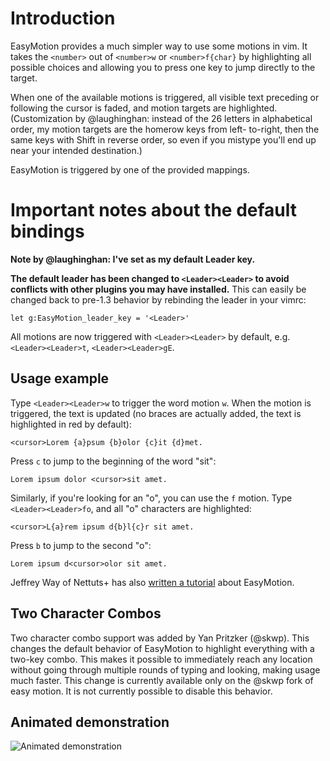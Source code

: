 # Introduction

EasyMotion provides a much simpler way to use some motions in vim. It
takes the `<number>` out of `<number>w` or `<number>f{char}` by
highlighting all possible choices and allowing you to press one key to
jump directly to the target.

When one of the available motions is triggered, all visible text
preceding or following the cursor is faded, and motion targets are
highlighted. (Customization by @laughinghan: instead of the 26 letters
in alphabetical order, my motion targets are the homerow keys from left-
to-right, then the same keys with Shift in reverse order, so even if you
mistype you'll end up near your intended destination.)

EasyMotion is triggered by one of the provided mappings.

# Important notes about the default bindings

**Note by @laughinghan: I've set <Space> as my default Leader key.**

**The default leader has been changed to `<Leader><Leader>` to avoid 
conflicts with other plugins you may have installed.** This can easily be 
changed back to pre-1.3 behavior by rebinding the leader in your vimrc:

	let g:EasyMotion_leader_key = '<Leader>'

All motions are now triggered with `<Leader><Leader>` by default, e.g.
`<Leader><Leader>t`, `<Leader><Leader>gE`.

## Usage example

Type `<Leader><Leader>w` to trigger the word motion `w`. When the motion is
triggered, the text is updated (no braces are actually added, the text
is highlighted in red by default):

	<cursor>Lorem {a}psum {b}olor {c}it {d}met.

Press `c` to jump to the beginning of the word "sit":

	Lorem ipsum dolor <cursor>sit amet.

Similarly, if you're looking for an "o", you can use the `f` motion.
Type `<Leader><Leader>fo`, and all "o" characters are highlighted:

	<cursor>L{a}rem ipsum d{b}l{c}r sit amet.

Press `b` to jump to the second "o":

	Lorem ipsum d<cursor>olor sit amet.

Jeffrey Way of Nettuts+ has also [written
a tutorial](http://net.tutsplus.com/tutorials/other/vim-essential-plugin-easymotion/)
about EasyMotion.

## Two Character Combos

Two character combo support was added by Yan Pritzker (@skwp). This changes the
default behavior of EasyMotion to highlight everything with a two-key combo. This
makes it possible to immediately reach any location without going through multiple
rounds of typing and looking, making usage much faster. This change is currently
available only on the @skwp fork of easy motion. It is not currently possible 
to disable this behavior.

## Animated demonstration

![Animated demonstration](http://oi54.tinypic.com/2yysefm.jpg)
